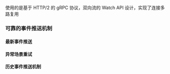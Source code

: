 ##
### 
使用的是基于 HTTP/2 的 gRPC 协议，双向流的 Watch API 设计，实现了连接多路复用

### 可靠的事件推送机制
#### 最新事件推送
#### 异常场景重试
#### 历史事件推送机制